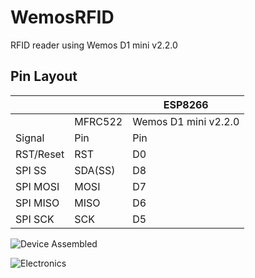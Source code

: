 # WemosRFID
RFID reader using Wemos D1 mini v2.2.0

Pin Layout
----------

|           |         | ESP8266       |
|-----------|---------|---------------|
|           | MFRC522 | Wemos D1 mini v2.2.0 |
| Signal    | Pin     | Pin           |
| RST/Reset | RST     | D0            |
| SPI SS    | SDA(SS) | D8            |
| SPI MOSI  | MOSI    | D7            |
| SPI MISO  | MISO    | D6            |
| SPI SCK   | SCK     | D5            |

![Device Assembled](https://github.com/haydnady/WemosRFID/blob/main/img/housing_top_1.jpg)

![Electronics](https://github.com/haydnady/WemosRFID/blob/main/img/wiring_job.jpg)